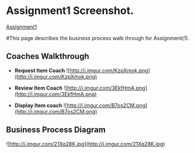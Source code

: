 # Assignment1 Screenshot.

[Assignment1](Assignment1.md)


#This page describes the business process walk through for Assignment(1).

## Coaches Walkthrough ##
  * **Request Item Coach**
![http://i.imgur.com/KzpXmok.png](http://i.imgur.com/KzpXmok.png)

  * **Review Item Coach**
![http://i.imgur.com/3EkfHmA.png](http://i.imgur.com/3EkfHmA.png)

  * **Display Item coach**
![http://i.imgur.com/B7os2CM.png](http://i.imgur.com/B7os2CM.png)

## Business Process Diagram ##
![http://i.imgur.com/21Xq28K.jpg](http://i.imgur.com/21Xq28K.jpg)